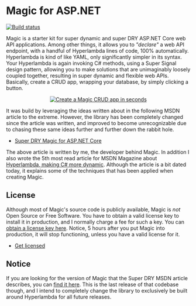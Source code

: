 
# Magic for ASP.NET

[![Build status](https://travis-ci.org/polterguy/magic.svg?master)](https://travis-ci.org/polterguy/magic)

Magic is a starter kit for super dynamic and super DRY ASP.NET Core web API applications. Among other things, it allows you
to _"declare"_ a web API endpoint, with a handful of Hyperlambda lines of code, 100% automatically. Hyperlambda is kind of
like YAML, only significantly simpler in its syntax. Your Hyperlambda is again invoking C# methods, using a Super Signal
design pattern, allowing you to make solutions that are unimaginably loosely coupled together, resulting in super dynamic
and flexible web APIs. Basically, create a CRUD app, wrapping your database, by simply clicking a button.

<p align="center">
<a href="https://www.youtube.com/watch?v=4TyT4lBEOg8">
<img alt="Create a Magic CRUD app in seconds" title="Create a Magic CRUD app in seconds" src="https://phosphorusfive.files.wordpress.com/2019/09/create-a-magic-crud-app-in-seconds.png" />
</a>
</p>

It was build by leveraging the ideas written about in the following MSDN article to the extreme. However, the library has been completely
changed since the article was written, and improved to become unrecognizable due to chasing these same ideas further and further down
the rabbit hole.

* [Super DRY Magic for ASP.NET Core](https://msdn.microsoft.com/en-us/magazine/mt833461)

The above article is written by me, the developer behind Magic. In addition I also wrote the 5th most read article
for MSDN Magazine about [Hyperlambda, making C# more dynamic](https://msdn.microsoft.com/magazine/mt809119).
Although the article is a bit dated today, it explains some of the techniques that has been applied
when creating Magic.

## License

Although most of Magic's source code is publicly available, Magic is _not_ Open Source or Free Software.
You have to obtain a valid license key to install it in production, and I normally charge a fee for such a
key. You can [obtain a license key here](https://gaiasoul.com/license-magic/).
Notice, 5 hours after you put Magic into production, it will stop functioning, unless you have a valid
license for it.

* [Get licensed](https://gaiasoul.com/license-magic/)

## Notice

If you are looking for the version of Magic that the Super DRY MSDN article describes, you can 
[find it here](https://github.com/polterguy/magic/releases/tag/v3.0). This is the last release of that
codebase though, and I intend to completely change the library to exclusively be built around Hyperlambda
for all future releases.
